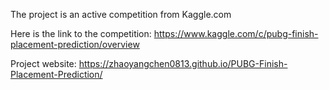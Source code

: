 The project is an active competition from Kaggle.com

Here is the link to the competition: https://www.kaggle.com/c/pubg-finish-placement-prediction/overview

Project website: https://zhaoyangchen0813.github.io/PUBG-Finish-Placement-Prediction/
